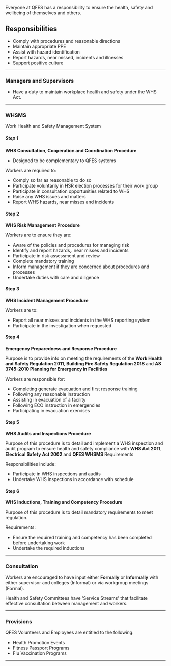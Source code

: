 
Everyone at QFES has a responsibility to ensure the health, safety and wellbeing of themselves and others. 

## Responsibilities

- Comply with procedures and reasonable directions
- Maintain appropriate PPE
- Assist with hazard identification
- Report hazards, near missed, incidents and illnesses
- Support positive culture

---
### Managers and Supervisors

- Have a duty to maintain workplace health and safety under the WHS Act.

---
### WHSMS

Work Health and Safety Management System

##### Step 1

**WHS Consultation, Cooperation and Coordination Procedure**

- Designed to be complementary to QFES systems

Workers are required to:

- Comply so far as reasonable to do so
- Participate voluntarily in HSR election processes for their work group 
- Participate in consultation opportunities related to WHS
- Raise any WHS issues and matters
- Report WHS hazards, near misses and incidents 

#### Step 2

**WHS Risk Management Procedure**

Workers are to ensure they are:

- Aware of the policies and procedures for managing risk
- Identify and report hazards,. near misses and incidents
- Participate in risk assessment and review
- Complete mandatory training
- Inform management if they are concerned about procedures and processes
- Undertake duties with care and diligence

#### Step 3

**WHS Incident Management Procedure**

Workers are to:

- Report all near misses and incidents in the WHS reporting system
- Participate in the investigation when requested

#### Step 4

**Emergency Preparedness and Response Procedure**

Purpose is to provide info on meeting the requirements of the **Work Health and Safety Regulation 2011**, **Building Fire Safety Regulation 2018** and **AS 3745-2010 Planning for Emergency in Facilities**

Workers are responsible for:

- Completing generate evacuation and first response training
- Following any reasonable instruction
- Assisting in evacuation of a facility
- Following ECO instruction in emergencies
- Participating in evacuation exercises

#### Step 5

**WHS Audits and Inspections Procedure**

Purpose of this procedure is to detail and implement a WHS inspection and audit program to ensure health and safety compliance with **WHS Act 2011**, **Electrical Safety Act 2002** and **QFES WHSMS** Requirements

Responsibilities include:

- Participate in WHS inspections and audits
- Undertake WHS inspections in accordance with schedule

#### Step 6

**WHS Inductions, Training and Competency Procedure**

Purpose of this procedure is to detail mandatory requirements to meet regulation.

Requirements:

- Ensure the required training and competency has been completed before undertaking work
- Undertake the required inductions

---

### Consultation

Workers are encouraged to have input either **Formally** or **Informally** with either supervisor and colleges (Informal) or via workgroup meetings (Formal).

Health and Safety Committees have 'Service Streams' that facilitate effective consultation between management and workers.

---

### Provisions

QFES Volunteers and Employees are entitled to the following:

- Health Promotion Events
- Fitness Passport Programs
- Flu Vaccination Programs

---
